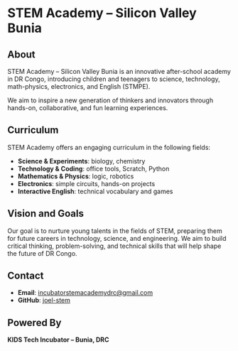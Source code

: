 # STEM Academy – Silicon Valley Bunia

## About

STEM Academy – Silicon Valley Bunia is an innovative after-school academy in DR Congo, introducing children and teenagers to science, technology, math-physics, electronics, and English (STMPE).

We aim to inspire a new generation of thinkers and innovators through hands-on, collaborative, and fun learning experiences.

## Curriculum

STEM Academy offers an engaging curriculum in the following fields:
- **Science & Experiments**: biology, chemistry
- **Technology & Coding**: office tools, Scratch, Python
- **Mathematics & Physics**: logic, robotics
- **Electronics**: simple circuits, hands-on projects
- **Interactive English**: technical vocabulary and games

## Vision and Goals

Our goal is to nurture young talents in the fields of STEM, preparing them for future careers in technology, science, and engineering. We aim to build critical thinking, problem-solving, and technical skills that will help shape the future of DR Congo.

## Contact

- **Email**: [incubatorstemacademydrc@gmail.com](mailto:incubatorstemacademydrc@gmail.com)
- **GitHub**: [joel-stem](https://github.com/joel-stem)

## Powered By

**KIDS Tech Incubator – Bunia, DRC**
